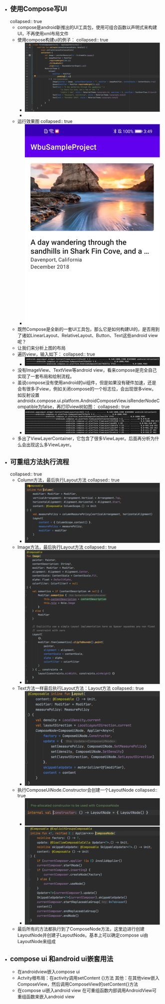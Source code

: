 - ## 使用Compose写UI
  collapsed:: true
	- compose是android新推出的UI工具包，使用可组合函数以声明式来构建UI，不再使用xml布局文件
	- 使用compose构建ui的例子：
	  collapsed:: true
		- ![image.png](../assets/image_1684391017018_0.png)
		-
	- 运行效果图
	  collapsed:: true
		- ![image.png](../assets/image_1684391037897_0.png)
	- 既然Compose是全新的一套UI工具包，那么它是如何构建UI的，是否用到了诸如LinearLayout、RelativeLayout、Button、Text这些android view呢？
	- 让我们来分析上图的布局
	- 遍历view，输入如下：
	  collapsed:: true
		- ![image.png](../assets/image_1684391051742_0.png)
	- 没有ImageView、TextView等android view，看来compose是完全自己实现了一套布局和绘制流程。
	- 虽说compose没有使用android的ui组件，但是如果没有硬件加速，还是会有很多子view，例如关闭compose的一个标志位，会出现很多view。如反射设置androidx.compose.ui.platform.AndroidComposeView.isRenderNodeCompatible为false，再打印view树如图：
	  collapsed:: true
		- ![image.png](../assets/image_1684391066730_0.png)
	- 多出了ViewLayerContainer，它包含了很多ViewLayer。后面再分析为什么会出现这么多ViewLayer。
- ## 可重组方法执行流程
  collapsed:: true
	- Column方法，最后执行Layout方法
	  collapsed:: true
		- ![image.png](../assets/image_1684391338562_0.png)
	- Image方法，最后执行Layout方法
	  collapsed:: true
		- ![image.png](../assets/image_1684391352377_0.png)
	- Text方法一样最后执行Layout方法：Layout方法
	  collapsed:: true
		- ![image.png](../assets/image_1684391368858_0.png)
	- 执行ComposeUiNode.Constructor会创建一个LayoutNode
	  collapsed:: true
		- ![image.png](../assets/image_1684391380281_0.png)
		- ![image.png](../assets/image_1684391388575_0.png)
	- 最后所有的方法都执行到了ComposeNode方法，这里边进行创建LayoutNode并创建子LayoutNode。基本上可以确定compose ui由LayoutNode来组成
- ## compose ui 和android ui嵌套用法
	- 在androidview嵌入compose ui
	- Actvity根布局：在activity调用setContent {}方法
	  其他：在其他view嵌入ComposeView，然后调用ComposeView的setContent{}方法
	- 在compose ui嵌入android view
	  在可重组函数内部调用AndroidView可重组函数来嵌入android view